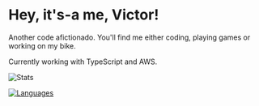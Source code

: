 # Hey, it's-a me, Victor!

Another code afictionado. You'll find me either coding, playing games or working on my bike.

Currently working with TypeScript and AWS.

![Stats](https://github-readme-stats-mt2b8g46w-vcampello.vercel.app/api?username=vcampello&count_private=true&include_all_commits=true&theme=slateorange&hide_title=true)

[![Languages](https://github-readme-stats-mt2b8g46w-vcampello.vercel.app/api/top-langs/?username=vcampello&theme=slateorange)](https://github.com/vcampello/github-readme-stats)
